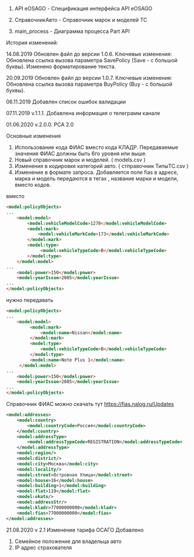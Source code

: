 1. API eOSAGO - Спецификация интерфейса API eOSAGO

2. СправочникАвто - Справочник марок и моделей ТС

3. main_process - Диаграмма процесса Part API

История изменений: 

14.08.2019 Обновлен файл до версии 1.0.6. Ключевые изменения: Обновлена ссылка вызова параметра SavePolicy (Save - с большой буквы). 
Изменено форматирование текста. 

20.09.2019 Обновлен файл до версии 1.0.7. Ключевые изменения: Обновлена ссылка вызова параметра BuyPolicy (Buy - с большой буквы). 

06.11.2019 Добавлен список ошибок валидации

07.11.2019 v.1.1.1. Добавлена информация о телеграмм канале

01.06.2020 v.2.0.0. РСА 2.0

Основные изменения 
1. Использование кода ФИАС вместо кода КЛАДР. Передаваемые значения ФИАС должны быть 6го уровня или выше.
2. Новый справочник марок и моделей. ( models.csv )
3. Изменения в кодировке категорий авто. ( стправочник ТипыТС.csv )
3. Изменение в формате запроса. Добавляется поле fias в адресе, марка и модель передаются в тегах <name>, название марки и модели, вместо кодов.

вместо
```html
<model:policyObjects>
...
    <model:model>
        <model:vehicleModelCode>1278</model:vehicleModelCode>
        <model:mark>
            <model:vehicleMarkCode>173</model:vehicleMarkCode>
        </model:mark>
        <model:type>
             <model:vehicleTypeCode>B</model:vehicleTypeCode>
        </model:type>
    </model:model>
...
    <model:power>150</model:power>
    <model:yearIssue>2005</model:yearIssue>
... 
</model:policyObjects>
``` 
нужно передавать
```html
<model:policyObjects>
...
    <model:model>
         <model:mark>
             <model:name>Nissan</model:name>
         </model:mark>
         <model:type>
             <model:vehicleTypeCode>B</model:vehicleTypeCode>
         </model:type>
         <model:name>Note Plus 1</model:name>
     </model:model>
...
    <model:power>150</model:power>
    <model:yearIssue>2005</model:yearIssue>
... 
</model:policyObjects>
```
Справочник ФИАС можно скачать тут https://fias.nalog.ru/Updates

```xml
<model:addresses>
    <model:country>
        <model:countryCode>Россия</model:countryCode>
    </model:country>
    <model:addressType>
        <model:addressTypeCode>REGISTRATION</model:addressTypeCode>
    </model:addressType>
    <model:region/>
    <model:district/>
    <model:city>Москва</model:city>
    <model:locality/>
    <model:street>Островная Улица</model:street>
    <model:house>16</model:house>
    <model:building>1</model:building>
    <model:flat>119</model:flat>
    <model:okato/>
    <model:addressStr/>    
    <model:kladr>77000000000</model:kladr>
    <model:fias>77000000000</model:fias> 
</model:addresses>
```    

21.08.2020 v 2.1 Изменение тарифа ОСАГО
Добавлено 
  1. Семейное положение для владельца авто 
  2. IP адрес страхователя
